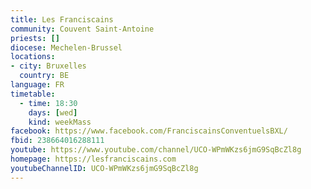 ```yaml
---
title: Les Franciscains
community: Couvent Saint-Antoine
priests: []
diocese: Mechelen-Brussel
locations:
- city: Bruxelles
  country: BE
language: FR
timetable:
  - time: 18:30
    days: [wed]
    kind: weekMass
facebook: https://www.facebook.com/FranciscainsConventuelsBXL/
fbid: 238664016288111
youtube: https://www.youtube.com/channel/UCO-WPmWKzs6jmG9SqBcZl8g
homepage: https://lesfranciscains.com
youtubeChannelID: UCO-WPmWKzs6jmG9SqBcZl8g
---
```

